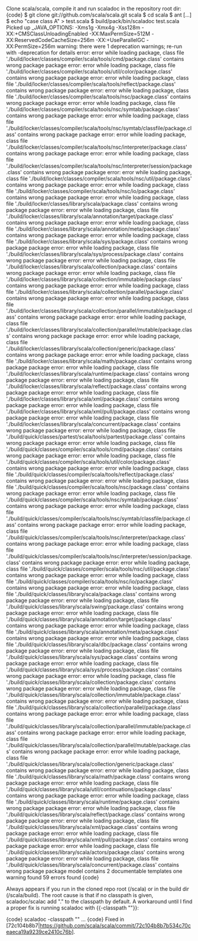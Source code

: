 Clone scala/scala, compile it and run scaladoc in the repository root dir:
{code}
$ git clone  git://github.com/scala/scala.git scala
$ cd scala
$ ant
[...]
$ echo "case class A" > test.scala
$ build/pack/bin/scaladoc test.scala
Picked up _JAVA_OPTIONS: -Xms1g -Xmx4g -Xss128m -XX:+CMSClassUnloadingEnabled -XX:MaxPermSize=512M -XX:ReservedCodeCacheSize=256m -XX:+UseParallelGC -XX:PermSize=256m
warning: there were 1 deprecation warnings; re-run with -deprecation for details
error: error while loading package, class file './build/locker/classes/compiler/scala/tools/cmd/package.class' contains wrong package package
error: error while loading package, class file './build/locker/classes/compiler/scala/tools/util/color/package.class' contains wrong package package
error: error while loading package, class file './build/locker/classes/compiler/scala/tools/reflect/package.class' contains wrong package package
error: error while loading package, class file './build/locker/classes/compiler/scala/tools/nsc/package.class' contains wrong package package
error: error while loading package, class file './build/locker/classes/compiler/scala/tools/nsc/symtab/package.class' contains wrong package package
error: error while loading package, class file './build/locker/classes/compiler/scala/tools/nsc/symtab/classfile/package.class' contains wrong package package
error: error while loading package, class file './build/locker/classes/compiler/scala/tools/nsc/interpreter/package.class' contains wrong package package
error: error while loading package, class file './build/locker/classes/compiler/scala/tools/nsc/interpreter/session/package.class' contains wrong package package
error: error while loading package, class file './build/locker/classes/compiler/scala/tools/nsc/util/package.class' contains wrong package package
error: error while loading package, class file './build/locker/classes/compiler/scala/tools/nsc/io/package.class' contains wrong package package
error: error while loading package, class file './build/locker/classes/library/scala/package.class' contains wrong package package
error: error while loading package, class file './build/locker/classes/library/scala/annotation/target/package.class' contains wrong package package
error: error while loading package, class file './build/locker/classes/library/scala/annotation/meta/package.class' contains wrong package package
error: error while loading package, class file './build/locker/classes/library/scala/sys/package.class' contains wrong package package
error: error while loading package, class file './build/locker/classes/library/scala/sys/process/package.class' contains wrong package package
error: error while loading package, class file './build/locker/classes/library/scala/collection/package.class' contains wrong package package
error: error while loading package, class file './build/locker/classes/library/scala/collection/immutable/package.class' contains wrong package package
error: error while loading package, class file './build/locker/classes/library/scala/collection/parallel/package.class' contains wrong package package
error: error while loading package, class file './build/locker/classes/library/scala/collection/parallel/immutable/package.class' contains wrong package package
error: error while loading package, class file './build/locker/classes/library/scala/collection/parallel/mutable/package.class' contains wrong package package
error: error while loading package, class file './build/locker/classes/library/scala/collection/generic/package.class' contains wrong package package
error: error while loading package, class file './build/locker/classes/library/scala/math/package.class' contains wrong package package
error: error while loading package, class file './build/locker/classes/library/scala/runtime/package.class' contains wrong package package
error: error while loading package, class file './build/locker/classes/library/scala/reflect/package.class' contains wrong package package
error: error while loading package, class file './build/locker/classes/library/scala/xml/package.class' contains wrong package package
error: error while loading package, class file './build/locker/classes/library/scala/xml/pull/package.class' contains wrong package package
error: error while loading package, class file './build/locker/classes/library/scala/concurrent/package.class' contains wrong package package
error: error while loading package, class file './build/quick/classes/partest/scala/tools/partest/package.class' contains wrong package package
error: error while loading package, class file './build/quick/classes/compiler/scala/tools/cmd/package.class' contains wrong package package
error: error while loading package, class file './build/quick/classes/compiler/scala/tools/util/color/package.class' contains wrong package package
error: error while loading package, class file './build/quick/classes/compiler/scala/tools/reflect/package.class' contains wrong package package
error: error while loading package, class file './build/quick/classes/compiler/scala/tools/nsc/package.class' contains wrong package package
error: error while loading package, class file './build/quick/classes/compiler/scala/tools/nsc/symtab/package.class' contains wrong package package
error: error while loading package, class file './build/quick/classes/compiler/scala/tools/nsc/symtab/classfile/package.class' contains wrong package package
error: error while loading package, class file './build/quick/classes/compiler/scala/tools/nsc/interpreter/package.class' contains wrong package package
error: error while loading package, class file './build/quick/classes/compiler/scala/tools/nsc/interpreter/session/package.class' contains wrong package package
error: error while loading package, class file './build/quick/classes/compiler/scala/tools/nsc/util/package.class' contains wrong package package
error: error while loading package, class file './build/quick/classes/compiler/scala/tools/nsc/io/package.class' contains wrong package package
error: error while loading package, class file './build/quick/classes/library/scala/package.class' contains wrong package package
error: error while loading package, class file './build/quick/classes/library/scala/swing/package.class' contains wrong package package
error: error while loading package, class file './build/quick/classes/library/scala/annotation/target/package.class' contains wrong package package
error: error while loading package, class file './build/quick/classes/library/scala/annotation/meta/package.class' contains wrong package package
error: error while loading package, class file './build/quick/classes/library/scala/dbc/package.class' contains wrong package package
error: error while loading package, class file './build/quick/classes/library/scala/sys/package.class' contains wrong package package
error: error while loading package, class file './build/quick/classes/library/scala/sys/process/package.class' contains wrong package package
error: error while loading package, class file './build/quick/classes/library/scala/collection/package.class' contains wrong package package
error: error while loading package, class file './build/quick/classes/library/scala/collection/immutable/package.class' contains wrong package package
error: error while loading package, class file './build/quick/classes/library/scala/collection/parallel/package.class' contains wrong package package
error: error while loading package, class file './build/quick/classes/library/scala/collection/parallel/immutable/package.class' contains wrong package package
error: error while loading package, class file './build/quick/classes/library/scala/collection/parallel/mutable/package.class' contains wrong package package
error: error while loading package, class file './build/quick/classes/library/scala/collection/generic/package.class' contains wrong package package
error: error while loading package, class file './build/quick/classes/library/scala/math/package.class' contains wrong package package
error: error while loading package, class file './build/quick/classes/library/scala/util/continuations/package.class' contains wrong package package
error: error while loading package, class file './build/quick/classes/library/scala/runtime/package.class' contains wrong package package
error: error while loading package, class file './build/quick/classes/library/scala/reflect/package.class' contains wrong package package
error: error while loading package, class file './build/quick/classes/library/scala/xml/package.class' contains wrong package package
error: error while loading package, class file './build/quick/classes/library/scala/xml/pull/package.class' contains wrong package package
error: error while loading package, class file './build/quick/classes/library/scala/actors/package.class' contains wrong package package
error: error while loading package, class file './build/quick/classes/library/scala/concurrent/package.class' contains wrong package package
model contains 2 documentable templates
one warning found
59 errors found
{code}

Always appears if you run in the cloned repo root (<path>/scala) or in the build dir (<path>/scala/build). 
The root cause is that if no classpath is given, scaladoc/scalac add "." to the classpath by default. A workaround until I find a proper fix is running scaladoc with {{-classpath ""}}:

{code}
scaladoc -classpath "" ...
{code}
Fixed in [72c104b8b7|https://github.com/scala/scala/commit/72c104b8b7b534c70ceaeca19a9239ce2410c76b].
